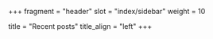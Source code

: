+++
fragment = "header"
slot = "index/sidebar"
weight = 10

title = "Recent posts"
title_align = "left"
+++
